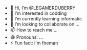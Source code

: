 - 👋 Hi, I’m @LEGAMERDUBERRY
- 👀 I’m interested in codding
- 🌱 I’m currently learning informatic
- 💞️ I’m looking to collaborate on ...
- 📫 How to reach me ...
- 😄 Pronouns: ...
- ⚡ Fun fact: i'm fireman

<!---
LEGAMERDUBERRY/LEGAMERDUBERRY is a ✨ special ✨ repository because its `README.md` (this file) appears on your GitHub profile.
You can click the Preview link to take a look at your changes.
--->
